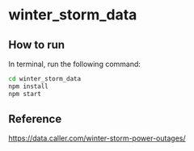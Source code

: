 # winter_storm_data

## How to run
In terminal, run the following command:
```bash
cd winter_storm_data
npm install
npm start
```
## Reference
https://data.caller.com/winter-storm-power-outages/